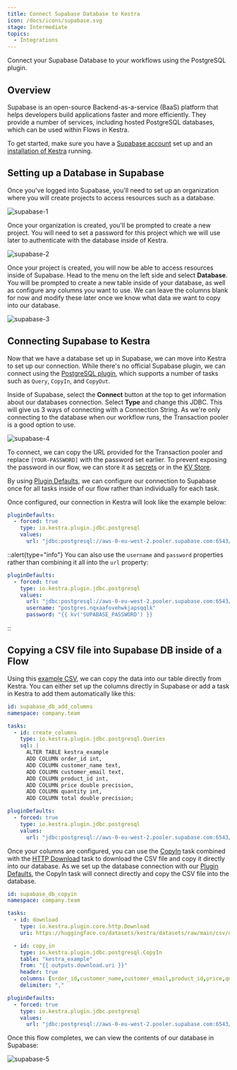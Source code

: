 ```yaml
---
title: Connect Supabase Database to Kestra
icon: /docs/icons/supabase.svg
stage: Intermediate
topics:
  - Integrations
---
```


Connect your Supabase Database to your workflows using the PostgreSQL plugin.

## Overview

Supabase is an open-source Backend-as-a-service (BaaS) platform that helps developers build applications faster and more efficiently. They provide a number of services, including hosted PostgreSQL databases, which can be used within Flows in Kestra.

To get started, make sure you have a [Supabase account](https://supabase.com/) set up and an [installation of Kestra](../02.installation/index.md) running.

## Setting up a Database in Supabase

Once you've logged into Supabase, you'll need to set up an organization where you will create projects to access resources such as a database. 

![supabase-1](/docs/how-to-guides/supabase-db/supabase-1.png)

Once your organization is created, you'll be prompted to create a new project. You will need to set a password for this project which we will use later to authenticate with the database inside of Kestra.

![supabase-2](/docs/how-to-guides/supabase-db/supabase-2.png)

Once your project is created, you will now be able to access resources inside of Supabase. Head to the menu on the left side and select **Database**. You will be prompted to create a new table inside of your database, as well as configure any columns you want to use. We can leave the columns blank for now and modify these later once we know what data we want to copy into our database.

![supabase-3](/docs/how-to-guides/supabase-db/supabase-3.png)

## Connecting Supabase to Kestra

Now that we have a database set up in Supabase, we can move into Kestra to set up our connection. While there's no official Supabase plugin, we can connect using the [PostgreSQL plugin](/plugins/plugin-jdbc-postgres), which supports a number of tasks such as `Query`, `CopyIn`, and `CopyOut`.

Inside of Supabase, select the **Connect** button at the top to get information about our databases connection. Select **Type** and change this JDBC. This will give us 3 ways of connecting with a Connection String. As we're only connecting to the database when our workflow runs, the Transaction pooler is a good option to use. 

![supabase-4](/docs/how-to-guides/supabase-db/supabase-4.png)

To connect, we can copy the URL provided for the Transaction pooler and replace `[YOUR-PASSWORD]` with the password set earlier. To prevent exposing the password in our flow, we can store it as [secrets](../05.concepts/04.secret.md) or in the [KV Store](../05.concepts/05.kv-store.md).

By using [Plugin Defaults](../04.workflow-components/09.plugin-defaults.md), we can configure our connection to Supabase once for all tasks inside of our flow rather than individually for each task.

Once configured, our connection in Kestra will look like the example below:

```yaml
pluginDefaults:
  - forced: true
    type: io.kestra.plugin.jdbc.postgresql
    values:
      url: "jdbc:postgresql://aws-0-eu-west-2.pooler.supabase.com:6543/postgres?user=postgres.nqxaafovehwkjapsqqlk&password={{kv('SUPABASE_PASSWORD')}}"

```

::alert{type="info"}
You can also use the `username` and `password` properties rather than combining it all into the `url` property:

```yaml
pluginDefaults:
  - forced: true
    type: io.kestra.plugin.jdbc.postgresql
    values:
      url: "jdbc:postgresql://aws-0-eu-west-2.pooler.supabase.com:6543/postgres"
      username: "postgres.nqxaafovehwkjapsqqlk"
      password: "{{ kv('SUPABASE_PASSWORD') }}
```

::

## Copying a CSV file into Supabase DB inside of a Flow

Using this [example CSV](https://huggingface.co/datasets/kestra/datasets/raw/main/csv/orders.csv), we can copy the data into our table directly from Kestra. You can either set up the columns directly in Supabase or add a task in Kestra to add them automatically like this:

```yaml
id: supabase_db_add_columns
namespace: company.team

tasks:
  - id: create_columns
    type: io.kestra.plugin.jdbc.postgresql.Queries
    sql: |
      ALTER TABLE kestra_example
      ADD COLUMN order_id int,
      ADD COLUMN customer_name text,
      ADD COLUMN customer_email text,
      ADD COLUMN product_id int,
      ADD COLUMN price double precision,
      ADD COLUMN quantity int,
      ADD COLUMN total double precision;

pluginDefaults:
  - forced: true
    type: io.kestra.plugin.jdbc.postgresql
    values:
      url: "jdbc:postgresql://aws-0-eu-west-2.pooler.supabase.com:6543/postgres?user=postgres.nqxaafovehwkjapsqqlk&password={{kv('SUPABASE_PASSWORD')}}"
```

Once your columns are configured, you can use the [CopyIn](/plugins/plugin-jdbc-postgres/io.kestra.plugin.jdbc.postgresql.copyin) task combined with the [HTTP Download](/plugins/core/http/io.kestra.plugin.core.http.download) task to download the CSV file and copy it directly into our database. As we set up the database connection with our [Plugin Defaults](#connecting-supabase-to-kestra), the CopyIn task will connect directly and copy the CSV file into the database.

```yaml
id: supabase_db_copyin
namespace: company.team

tasks:
  - id: download
    type: io.kestra.plugin.core.http.Download
    uri: https://huggingface.co/datasets/kestra/datasets/raw/main/csv/orders.csv

  - id: copy_in
    type: io.kestra.plugin.jdbc.postgresql.CopyIn
    table: "kestra_example"
    from: "{{ outputs.download.uri }}"
    header: true
    columns: [order_id,customer_name,customer_email,product_id,price,quantity,total]
    delimiter: ","

pluginDefaults:
  - forced: true
    type: io.kestra.plugin.jdbc.postgresql
    values:
      url: "jdbc:postgresql://aws-0-eu-west-2.pooler.supabase.com:6543/postgres?user=postgres.nqxaafovehwkjapsqqlk&password={{kv('SUPABASE_PASSWORD')}}"
```

Once this flow completes, we can view the contents of our database in Supabase:

![supabase-5](/docs/how-to-guides/supabase-db/supabase-5.png)

